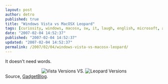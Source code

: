 ```yaml
---
layout: post
author: detro
published: true
title: "Windows Vista vs MacOSX Leopard"
tags: [curiosity, windows, macosx, sw, it, laugh, english, microsoft, apple]
date: "2007-02-04 14:52:37"
published: "2007-02-04 14:52:37"
updated: "2007-02-04 14:52:37"
permalink: /2007/02/04/windows-vista-vs-macosx-leopard/
---
```


It doesn't need words.
<div align="center">
<img src='http://www.detronizator.org/wp-content/uploads/2007/02/vista_versions.jpg' alt='Vista Versions' />
VS.
<img src='http://www.detronizator.org/wp-content/uploads/2007/02/leopard_versions.jpg' alt='Leopard Versions' /></div>
Source, <a href="http://www.gadgetblog.it/post/3194/le-versioni-di-microsoft-e-apple-a-confronto">GadgetBlog</a>.
